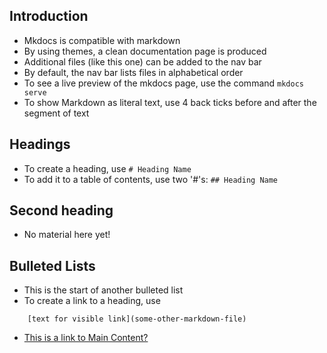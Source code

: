 ## Introduction

- Mkdocs is compatible with markdown
- By using themes, a clean documentation page is produced
- Additional files (like this one) can be added to the nav bar
- By default, the nav bar lists files in alphabetical order
- To see a live preview of the mkdocs page, use the command `mkdocs serve`
- To show Markdown as literal text, use 4 back ticks before and after the segment of text

## Headings

- To create a heading, use `# Heading Name`
- To add it to a table of contents, use two '#'s: `## Heading Name`

## Second heading

- No material here yet!

## Bulleted Lists

- This is the start of another bulleted list
- To create a link to a heading, use
````
    [text for visible link](some-other-markdown-file)
````
- [This is a link to Main Content?](#Main-Content)

